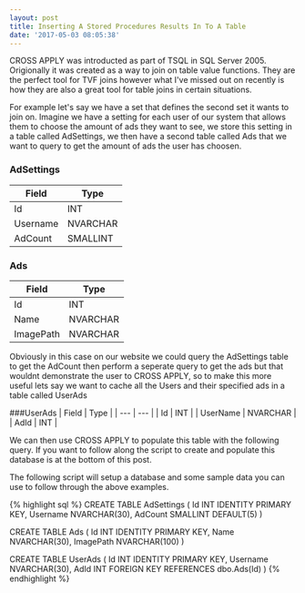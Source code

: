 ```yaml
---
layout: post
title: Inserting A Stored Procedures Results In To A Table
date: '2017-05-03 08:05:38'
---
```


CROSS APPLY was introducted as part of TSQL in SQL Server 2005. Origionally it was created as a way to join on table value functions. They are the perfect tool for TVF joins however what I've missed out on recently is how they are also a great tool for table joins in certain situations. 

For example let's say we have a set that defines the second set it wants to join on. Imagine we have a setting for each user of our system that allows them to choose the amount of ads they want to see, we store this setting in a table called AdSettings, we then have a second table called Ads that we want to query to get the amount of ads the user has choosen. 

### AdSettings
| Field | Type |
| --- | --- |
| Id | INT |
| Username | NVARCHAR |
| AdCount | SMALLINT |

### Ads
| Field | Type |
| --- | --- |
| Id | INT | 
| Name | NVARCHAR |
| ImagePath | NVARCHAR |

Obviously in this case on our website we could query the AdSettings table to get the AdCount then perform a seperate query to get the ads but that wouldnt demonstrate the user to CROSS APPLY, so to make this more useful lets say we want  to cache all the Users and their specified ads in a table called UserAds

###UserAds
| Field | Type |
| --- | --- |
| Id | INT |
| UserName | NVARCHAR |
| AdId | INT |

We can then use CROSS APPLY to populate this table with the following query. If you want to follow along the script to create and populate this database is at the bottom of this post.



The following script will setup a database and some sample data you can use to follow through the above examples.

{% highlight sql %}
CREATE TABLE AdSettings
(
	Id INT IDENTITY PRIMARY KEY,
	Username NVARCHAR(30),
	AdCount SMALLINT DEFAULT(5)
)

CREATE TABLE Ads
(
	Id INT IDENTITY PRIMARY KEY,
	Name NVARCHAR(30),
	ImagePath NVARCHAR(100)
)

CREATE TABLE UserAds
(
	Id INT IDENTITY PRIMARY KEY,
	Username NVARCHAR(30),
	AdId INT FOREIGN KEY REFERENCES dbo.Ads(Id)
)
{% endhighlight %}